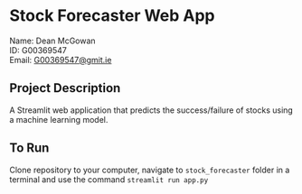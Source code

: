 # Stock Forecaster Web App
Name: Dean McGowan <br>
ID: G00369547 <br>
Email: G00369547@gmit.ie

## Project Description
A Streamlit web application that predicts the success/failure of stocks using a machine learning model.

## To Run
Clone repository to your computer, navigate to `stock_forecaster` folder in a terminal and use the command `streamlit run app.py`
